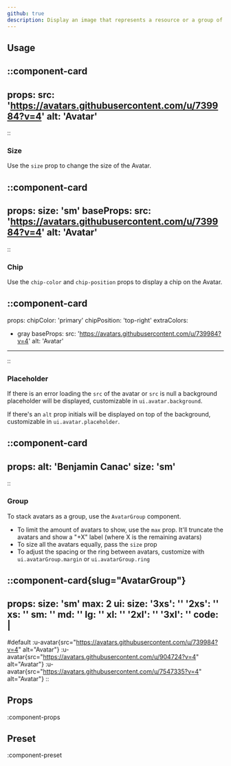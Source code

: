 ```yaml
---
github: true
description: Display an image that represents a resource or a group of resources.
---
```


## Usage

::component-card
---
props:
  src: 'https://avatars.githubusercontent.com/u/739984?v=4'
  alt: 'Avatar'
---
::

### Size

Use the `size` prop to change the size of the Avatar.

::component-card
---
props:
  size: 'sm'
baseProps:
  src: 'https://avatars.githubusercontent.com/u/739984?v=4'
  alt: 'Avatar'
---
::

### Chip

Use the `chip-color` and `chip-position` props to display a chip on the Avatar.

::component-card
---
props:
  chipColor: 'primary'
  chipPosition: 'top-right'
extraColors:
  - gray
baseProps:
  src: 'https://avatars.githubusercontent.com/u/739984?v=4'
  alt: 'Avatar'
---
::

### Placeholder

If there is an error loading the `src` of the avatar or `src` is null a background placeholder will be displayed, customizable in `ui.avatar.background`.

If there's an `alt` prop initials will be displayed on top of the background, customizable in `ui.avatar.placeholder`.

::component-card
---
props:
  alt: 'Benjamin Canac'
  size: 'sm'
---
::

### Group

To stack avatars as a group, use the `AvatarGroup` component.

- To limit the amount of avatars to show, use the `max` prop. It'll truncate the avatars and show a "+X" label (where X is the remaining avatars)
- To size all the avatars equally, pass the `size` prop
- To adjust the spacing or the ring between avatars, customize with `ui.avatarGroup.margin` or `ui.avatarGroup.ring`

::component-card{slug="AvatarGroup"}
---
props:
  size: 'sm'
  max: 2
ui:
  size:
    '3xs': ''
    '2xs': ''
    xs: ''
    sm: ''
    md: ''
    lg: ''
    xl: ''
    '2xl': ''
    '3xl': ''
code: |
  <UAvatar src="https://avatars.githubusercontent.com/u/739984?v=4" alt="benjamincanac" />
    <UAvatar src="https://avatars.githubusercontent.com/u/904724?v=4" alt="Atinux" />
    <UAvatar src="https://avatars.githubusercontent.com/u/7547335?v=4" alt="smarroufin" />
---

#default
:u-avatar{src="https://avatars.githubusercontent.com/u/739984?v=4" alt="Avatar"}
:u-avatar{src="https://avatars.githubusercontent.com/u/904724?v=4" alt="Avatar"}
:u-avatar{src="https://avatars.githubusercontent.com/u/7547335?v=4" alt="Avatar"}
::

## Props

:component-props

## Preset

:component-preset
